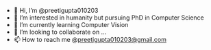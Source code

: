 - 👋 Hi, I’m @preetigupta010203
- 👀 I’m interested in humanity but pursuing PhD in Computer Science
- 🌱 I’m currently learning Computer Vision
- 💞️ I’m looking to collaborate on ...
- 📫 How to reach me @preetigupta010203@gmail.com

<!---
preetigupta010203/preetigupta010203 is a ✨ special ✨ repository because its `README.md` (this file) appears on your GitHub profile.
You can click the Preview link to take a look at your changes.
--->
